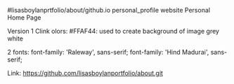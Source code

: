 #lisasboylanprtfolio/about/github.io
personal_profile website
Personal Home Page

Version 1
Clink olors:
#FFAF44: used to create background of image
grey
white

2 fonts:
   font-family: 'Raleway', sans-serif;
   font-family: 'Hind Madurai', sans-serif;
   
Link:
https://github.com/lisasboylanportfolio/about.git
